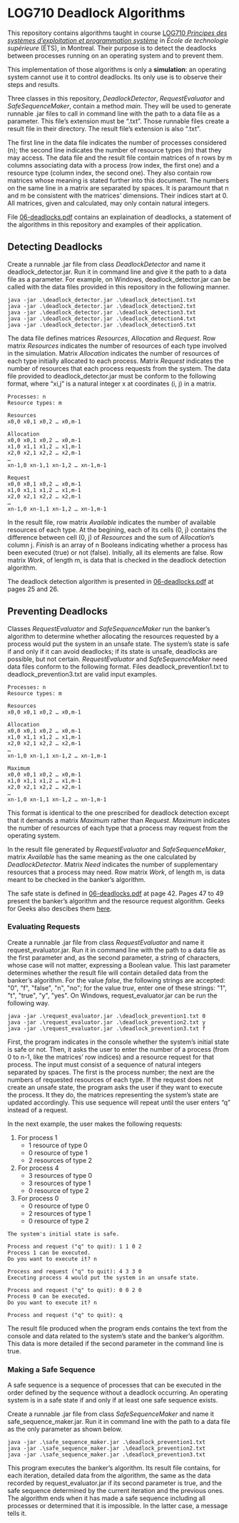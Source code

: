 # LOG710 Deadlock Algorithms
This repository contains algorithms taught in course
[LOG710 *Principes des systèmes d’exploitation et programmation système*](https://www.etsmtl.ca/etudes/cours/LOG710)
in *École de technologie supérieure* (ÉTS), in Montreal. Their purpose is to
detect the deadlocks between processes running on an operating system and to
prevent them.

This implementation of those algorithms is only a **simulation**: an operating
system cannot use it to control deadlocks. Its only use is to observe their
steps and results.

Three classes in this repository, *DeadlockDetector*, *RequestEvaluator* and
*SafeSequenceMaker*, contain a method *main*. They will be used to generate
runnable .jar files to call in command line with the path to a data file as a
parameter. This file’s extension must be “.txt”. Those runnable files create a
result file in their directory. The result file’s extension is also “.txt”.

The first line in the data file indicates the number of processes considered
(n); the second line indicates the number of resource types (m) that they may
access. The data file and the result file contain matrices of n rows by m
columns associating data with a process (row index, the first one) and a
resource type (column index, the second one). They also contain row matrices
whose meaning is stated further into this document. The numbers on the same
line in a matrix are separated by spaces. It is paramount that n and m be
consistent with the matrices’ dimensions. Their indices start at 0. All
matrices, given and calculated, may only contain natural integers.

File [06-deadlocks.pdf](/06-deadlocks.pdf) contains an explaination of
deadlocks, a statement of the algorithms in this repository and examples of
their application.

## Detecting Deadlocks
Create a runnable .jar file from class *DeadlockDetector* and name it
deadlock_detector.jar. Run it in command line and give it the path to a data
file as a parameter. For example, on Windows, deadlock_detector.jar can be
called with the data files provided in this repository in the following
manner.

```
java -jar .\deadlock_detector.jar .\deadlock_detection1.txt
java -jar .\deadlock_detector.jar .\deadlock_detection2.txt
java -jar .\deadlock_detector.jar .\deadlock_detection3.txt
java -jar .\deadlock_detector.jar .\deadlock_detection4.txt
java -jar .\deadlock_detector.jar .\deadlock_detection5.txt
```

The data file defines matrices *Resources*, *Allocation* and *Request*. Row
matrix *Resources* indicates the number of resources of each type involved in
the simulation. Matrix *Allocation* indicates the number of resources of each
type initially allocated to each process. Matrix *Request* indicates the
number of resources that each process requests from the system. The data file
provided to deadlock_detector.jar must be conform to the following format,
where “xi,j” is a natural integer x at coordinates (i, j) in a matrix.

```
Processes: n
Resource types: m

Resources
x0,0 x0,1 x0,2 … x0,m-1

Allocation
x0,0 x0,1 x0,2 … x0,m-1
x1,0 x1,1 x1,2 … x1,m-1
x2,0 x2,1 x2,2 … x2,m-1
…
xn-1,0 xn-1,1 xn-1,2 … xn-1,m-1

Request
x0,0 x0,1 x0,2 … x0,m-1
x1,0 x1,1 x1,2 … x1,m-1
x2,0 x2,1 x2,2 … x2,m-1
…
xn-1,0 xn-1,1 xn-1,2 … xn-1,m-1
```

In the result file, row matrix *Available* indicates the number of available
resources of each type. At the begining, each of its cells (0, j) contains the
difference between cell (0, j) of *Resources* and the sum of *Allocation*’s
column j. *Finish* is an array of n Booleans indicating whether a process has
been executed (true) or not (false). Initially, all its elements are false.
Row matrix *Work*, of length m, is data that is checked in the deadlock
detection algorithm.

The deadlock detection algorithm is presented in
[06-deadlocks.pdf](/06-deadlocks.pdf)
at pages 25 and 26.

## Preventing Deadlocks
Classes *RequestEvaluator* and *SafeSequenceMaker* run the banker’s algorithm
to determine whether allocating the resources requested by a process would put
the system in an unsafe state. The system’s state is safe if and only if it
can avoid deadlocks; if its state is unsafe, deadlocks are possible, but not
certain. *RequestEvaluator* and *SafeSequenceMaker* need data files conform to
the following format. Files deadlock_prevention1.txt to
deadlock_prevention3.txt are valid input examples.

```
Processes: n
Resource types: m

Resources
x0,0 x0,1 x0,2 … x0,m-1

Allocation
x0,0 x0,1 x0,2 … x0,m-1
x1,0 x1,1 x1,2 … x1,m-1
x2,0 x2,1 x2,2 … x2,m-1
…
xn-1,0 xn-1,1 xn-1,2 … xn-1,m-1

Maximum
x0,0 x0,1 x0,2 … x0,m-1
x1,0 x1,1 x1,2 … x1,m-1
x2,0 x2,1 x2,2 … x2,m-1
…
xn-1,0 xn-1,1 xn-1,2 … xn-1,m-1
```

This format is identical to the one prescribed for deadlock detection except
that it demands a matrix *Maximum* rather than *Request*. *Maximum* indicates
the number of resources of each type that a process may request from the
operating system.

In the result file generated by *RequestEvaluator* and *SafeSequenceMaker*,
matrix *Available* has the same meaning as the one calculated by
*DeadlockDetector*. Matrix *Need* indicates the number of supplementary
resources that a process may need. Row matrix *Work*, of length m, is data
meant to be checked in the banker’s algorithm.

The safe state is defined in [06-deadlocks.pdf](/06-deadlocks.pdf) at page 42.
Pages 47 to 49 present the banker’s algorithm and the resource request
algorithm. Geeks for Geeks also descibes them
[here](https://www.geeksforgeeks.org/bankers-algorithm-in-operating-system-2/).

### Evaluating Requests
Create a runnable .jar file from class *RequestEvaluator* and name it
request_evaluator.jar. Run it in command line with the path to a data file as
the first parameter and, as the second parameter, a string of characters,
whose case will not matter, expressing a Boolean value. This last parameter
determines whether the result file will contain detailed data from the
banker’s algorithm. For the value *false*, the following strings are accepted:
"0", "f", "false", "n", "no"; for the value *true*, enter one of these
strings: "1", "t", "true", "y", "yes". On Windows, request_evaluator.jar can
be run the following way.

```
java -jar .\request_evaluator.jar .\deadlock_prevention1.txt 0
java -jar .\request_evaluator.jar .\deadlock_prevention2.txt y
java -jar .\request_evaluator.jar .\deadlock_prevention3.txt f
```

First, the program indicates in the console whether the system’s initial state
is safe or not. Then, it asks the user to enter the number of a process (from
0 to n-1, like the matrices’ row indices) and a resource request for that
process. The input must consist of a sequence of natural integers separated by
spaces. The first is the process number; the next are the numbers of requested
resources of each type. If the request does not create an unsafe state, the
program asks the user if they want to execute the process. It they do, the
matrices representing the system’s state are updated accordingly. This use
sequence will repeat until the user enters “q” instead of a request.

In the next example, the user makes the following requests:
1. For process 1
	* 1 resource of type 0
	* 0 resource of type 1
	* 2 resources of type 2
2. For process 4
	* 3 resources of type 0
	* 3 resources of type 1
	* 0 resource of type 2
3. For process 0
	* 0 resource of type 0
	* 2 resources of type 1
	* 0 resource of type 2

```
The system's initial state is safe.

Process and request ("q" to quit): 1 1 0 2
Process 1 can be executed.
Do you want to execute it? n

Process and request ("q" to quit): 4 3 3 0
Executing process 4 would put the system in an unsafe state.

Process and request ("q" to quit): 0 0 2 0
Process 0 can be executed.
Do you want to execute it? n

Process and request ("q" to quit): q
```

The result file produced when the program ends contains the text from the
console and data related to the system’s state and the banker’s algorithm.
This data is more detailed if the second parameter in the command line is
true.

### Making a Safe Sequence
A safe sequence is a sequence of processes that can be executed in the order
defined by the sequence without a deadlock occurring. An operating system is
in a safe state if and only if at least one safe sequence exists.

Create a runnable .jar file from class *SafeSequenceMaker* and name it
safe_sequence_maker.jar. Run it in command line with the path to a data file
as the only parameter as shown below.

```
java -jar .\safe_sequence_maker.jar .\deadlock_prevention1.txt
java -jar .\safe_sequence_maker.jar .\deadlock_prevention2.txt
java -jar .\safe_sequence_maker.jar .\deadlock_prevention3.txt
```

This program executes the banker’s algorithm. Its result file contains, for
each iteration, detailed data from the algorithm, the same as the data
recorded by request_evaluator.jar if its second parameter is true, and the
safe sequence determined by the current iteration and the previous ones. The
algorithm ends when it has made a safe sequence including all processes or
determined that it is impossible. In the latter case, a message tells it.

